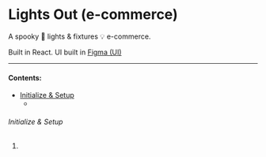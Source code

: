 # Lights Out (e-commerce)
A spooky 🎃 lights & fixtures 💡 e-commerce.

Built in React.
UI built in [Figma (UI)](https://www.figma.com/design/RdsLschNmLX18cfKAAnF7y/Ecommerce?node-id=0-1&t=wim1Rstfrk9ZzGcr-1)

---
####  Contents:
  - [Initialize & Setup](#initialize-&-setup)
      - []()



###### Initialize & Setup
1. 